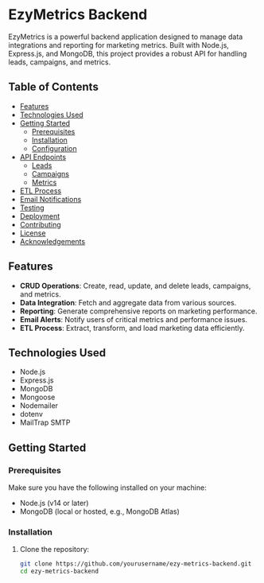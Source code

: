 # EzyMetrics Backend

EzyMetrics is a powerful backend application designed to manage data integrations and reporting for marketing metrics. Built with Node.js, Express.js, and MongoDB, this project provides a robust API for handling leads, campaigns, and metrics.

## Table of Contents

- [Features](#features)
- [Technologies Used](#technologies-used)
- [Getting Started](#getting-started)
  - [Prerequisites](#prerequisites)
  - [Installation](#installation)
  - [Configuration](#configuration)
- [API Endpoints](#api-endpoints)
  - [Leads](#leads)
  - [Campaigns](#campaigns)
  - [Metrics](#metrics)
- [ETL Process](#etl-process)
- [Email Notifications](#email-notifications)
- [Testing](#testing)
- [Deployment](#deployment)
- [Contributing](#contributing)
- [License](#license)
- [Acknowledgements](#acknowledgements)

## Features

- **CRUD Operations**: Create, read, update, and delete leads, campaigns, and metrics.
- **Data Integration**: Fetch and aggregate data from various sources.
- **Reporting**: Generate comprehensive reports on marketing performance.
- **Email Alerts**: Notify users of critical metrics and performance issues.
- **ETL Process**: Extract, transform, and load marketing data efficiently.

## Technologies Used

- Node.js
- Express.js
- MongoDB
- Mongoose
- Nodemailer
- dotenv
- MailTrap SMTP

## Getting Started

### Prerequisites

Make sure you have the following installed on your machine:

- Node.js (v14 or later)
- MongoDB (local or hosted, e.g., MongoDB Atlas)

### Installation

1. Clone the repository:

   ```bash
   git clone https://github.com/yourusername/ezy-metrics-backend.git
   cd ezy-metrics-backend
